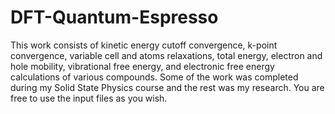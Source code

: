 # DFT-Quantum-Espresso
This work consists of kinetic energy cutoff convergence, k-point convergence, variable cell and atoms relaxations, total energy, electron and hole mobility, vibrational free energy, and electronic free energy calculations of various compounds. Some of the work was completed during my Solid State Physics course and the rest was my research. You are free to use the input files as you wish.
